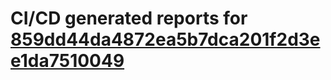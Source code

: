 # CI/CD generated reports for [859dd44da4872ea5b7dca201f2d3ee1da7510049](https://github.com/hydephp/develop/commit/859dd44da4872ea5b7dca201f2d3ee1da7510049)
